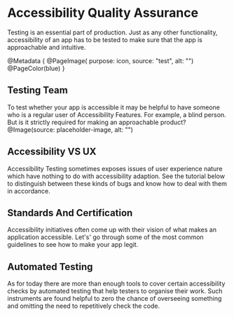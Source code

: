# Accessibility Quality Assurance

Testing is an essential part of production. Just as any other functionality, accessibility of an app has to be tested to make sure that the app is approachable and intuitive.

@Metadata {
    @PageImage(
        purpose: icon, 
        source: "test", 
        alt: "")
    @PageColor(blue)
}

## Testing Team
To test whether your app is accessible it may be helpful to have someone who is a regular user of Accessibility Features. For example, a blind person. But is it strictly required for making an approachable product?
@Image(source: placeholder-image, alt: "")


## Accessibility VS UX
Accessibility Testing sometimes exposes issues of user experience nature which have nothing to do with accessibility adaption. See the tutorial below to distinguish between these kinds of bugs and know how to deal with them in accordance. 

## Standards And Certification
Accessibility initiatives often come up with their vision of what makes an application accessible. Let's' go through some of the most common guidelines to see how to make your app legit.

## Automated Testing
As for today there are more than enough tools to cover certain accessibility checks by automated testing that help testers to organise their work. Such instruments are found helpful to zero the chance of overseeing something and omitting the need to repetitively check the code. 

